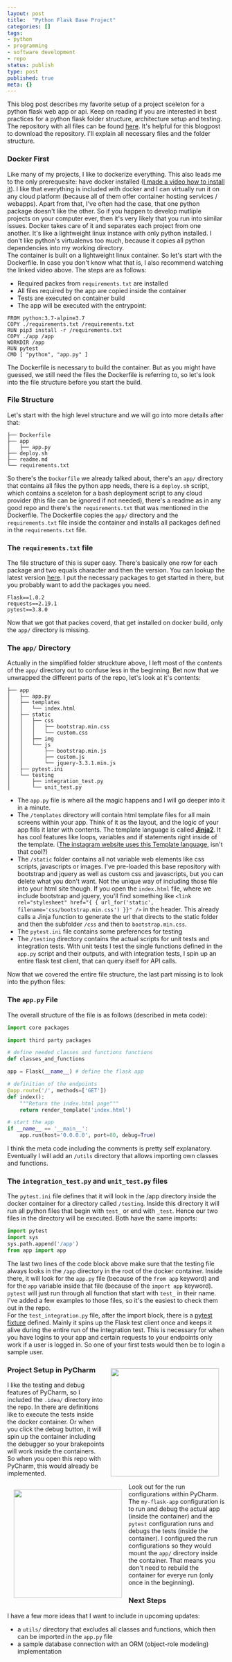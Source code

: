 ```yaml
---
layout: post
title:  "Python Flask Base Project"
categories: []
tags:
- python
- programming
- software development
- repo
status: publish
type: post
published: true
meta: {}
---
```

This blog post describes my favorite setup of a project sceleton for a python flask web app or api. Keep on reading if you are interested in best practices for a python flask folder structure, architecture setup and testing. The repository with all files can be found [here](https://github.com/jonnylangefeld/flask-base-project). It's helpful for this blogpost to download the repository. I'll explain all necessary files and the folder structure.

### Docker First

Like many of my projects, I like to dockerize everything. This also leads me to the only prerequesite: have docker installed ([I made a video how to install it](https://www.youtube.com/watch?v=JprTjTViaEA)). I like that everything is included with docker and I can virtually run it on any cloud platform (because all of them offer container hosting services / webapps). Apart from that, I've often had the case, that one python package doesn't like the other. So if you happen to develop mutliple projects on your computer ever, then it's very likely that you run into similar issues. Docker takes care of it and separates each project from one another. It's like a lightweight linux instance with only python installed. I don't like python's virtualenvs too much, because it copies all python dependencies into my working directory.    
The container is built on a lightweight linux container. So let's start with the Dockerfile. In case you don't know what that is, I also recommend watching the linked video above. The steps are as follows:
* Required packes from `requirements.txt` are installed
* All files required by the app are copied inside the container
* Tests are executed on container build 
* The app will be executed with the entrypoint:    

```docker
FROM python:3.7-alpine3.7
COPY ./requirements.txt /requirements.txt
RUN pip3 install -r /requirements.txt
COPY ./app /app
WORKDIR /app
RUN pytest
CMD [ "python", "app.py" ]
```
The Dockerfile is necessary to build the container. But as you might have guessed, we still need the files the Dockerfile is referring to, so let's look into the file structure before you start the build.

### File Structure

Let's start with the high level structure and we will go into more details after that:

```
├── Dockerfile
├── app
│   ├── app.py
├── deploy.sh
├── readme.md
└── requirements.txt
```

So there's the `Dockerfile` we already talked about, there's an `app/` directory that contains all files the python app needs, there is a `deploy.sh` script, which contains a sceleton for a bash deployment script to any cloud provider (this file can be ignored if not needed), there's a readme as in any good repo and there's the `requirements.txt` that was mentioned in the Dockerfile. The Dockerfile copies the `app/` directory and the `requirements.txt` file inside the container and installs all packages defined in the `requirements.txt` file.

### The `requirements.txt` file

The file structure of this is super easy. There's basically one row for each package and two equals character and then the version. You can lookup the latest version [here](https://pypi.org/). I put the necessary packages to get started in there, but you probably want to add the packages you need.
```
Flask==1.0.2
requests==2.19.1
pytest==3.8.0
```
Now that we got that packes coverd, that get installed on docker build, only the `app/` directory is missing.

### The `app/` Directory

Actually in the simplified folder struckture above, I left most of the contents of the `app/` directory out to confuse less in the beginning. Bet now that we unwrapped the different parts of the repo, let's look at it's contents:
```
├── app
│   ├── app.py
│   ├── templates
│   │   └── index.html
│   ├── static
│   │   ├── css
│   │   │   ├── bootstrap.min.css
│   │   │   └── custom.css
│   │   ├── img
│   │   └── js
│   │       ├── bootstrap.min.js
│   │       ├── custom.js
│   │       └── jquery-3.3.1.min.js
│   ├── pytest.ini
│   └── testing
│       ├── integration_test.py
│       └── unit_test.py
```
* The `app.py` file is where all the magic happens and I will go deeper into it in a minute.
* The `/templates` directory will contain html template files for all main screens within your app. Think of it as the layout, and the logic of your app fills it later with contents. The template language is called [**Jinja2**](http://jinja.pocoo.org/docs/2.10/). It has cool features like loops, variables and if statements right inside of the template. ([The instagram website uses this Template language](http://jinja.pocoo.org/), isn't that cool?)
* The `/static` folder contains all not variable web elements like css scripts, javascripts or images. I've pre-loaded this base repository with bootstrap and jquery as well as custom css and javascripts, but you can delete what you don't want. Not the unique way of including those file into your html site though. If you open the `index.html` file, where we include bootstrap and jquery, you'll find something like `<link rel="stylesheet" href="{ { url_for('static', filename='css/bootstrap.min.css') }}" />` in the header. This already calls a Jinja function to generate the url that directs to the static folder and then the subfolder `/css` and then to `bootstrap.min.css`.
* The `pytest.ini` file contains some preferences for testing
* The `/testing` directory contains the actual scripts for unit tests and integration tests. With unit tests I test the single functions defined in the `app.py` script and their outputs, and with integration tests, I spin up an entire flask test client, that can query itself for API calls.

Now that we covered the entire file structure, the last part missing is to look into the python files:

### The `app.py` File

The overall structure of the file is as follows (described in meta code):

```python
import core packages

import third party packages

# define needed classes and functions functions
def classes_and_functions

app = Flask(__name__) # define the flask app

# definition of the endpoints
@app.route('/', methods=['GET'])
def index():
    """Return the index.html page"""
    return render_template('index.html')

# start the app
if __name__ == '__main__':
    app.run(host='0.0.0.0', port=80, debug=True)
```

I think the meta code including the comments is pretty self explanatory. Eventually I will add an `/utils` directory that allows importing own classes and functions.

### The `integration_test.py` and `unit_test.py` files

The `pytest.ini` file defines that it will look in the /app directory inside the docker container for a directory called `/testing`. Inside this directory it will run all python files that begin with `test_` or end with `_test`. Hence our two files in the directory will be executed. Both have the same imports:

```python
import pytest
import sys
sys.path.append('/app')
from app import app
```

The last two lines of the code block above make sure that the testing file always looks in the `/app` directory in the root of the docker container. Inside there, it will look for the `app.py` file (because of the `from app` keyword) and for the `app` variable inside that file (because of the `import app` keyword).    
`pytest` will just run through all function that start with `test_` in their name. I've added a few examples to those files, so it's the easiest to check them out in the repo.     
For the `test_integration.py` file, after the import block, there is a [pytest fixture](https://docs.pytest.org/en/latest/fixture.html) defined. Mainly it spins up the Flask test client once and keeps it alive during the entire run of the integration test. This is necessary for when you have logins to your app and certain requests to your endpoints only work if a user is logged in. So one of your first tests would then be to login a sample user.

<img src="/assets/posts/pycharm-tests.png" width="250" align="right" style="margin: 15px" />

### Project Setup in PyCharm

I like the testing and debug features of PyCharm, so I included the `.idea/` directory into the repo. In there are definitions like to execute the tests inside the docker container. Or when you click the debug button, it will spin up the container including the debugger so your brakepoints will work inside the containers. So when you open this repo with PyCharm, this would already be implemented.    
<img src="/assets/posts/pycharm-run-configurations.png" width="250" align="left" style="margin: 15px" />

Look out for the run configurations within PyCharm. The `my-flask-app` configuration is to run and debug the actual app (inside the container) and the `pytest` configuration runs and debugs the tests (inside the container). I configured the run configurations so they would mount the `app/` directory inside the container. That means you don't need to rebuild the container for everye run (only once in the beginning).

### Next Steps

I have a few more ideas that I want to include in upcoming updates:
* a `utils/` directory that excludes all classes and functions, which then can be imported in the `app.py` file
* a sample database connection with an ORM (object-role modeling) implementation